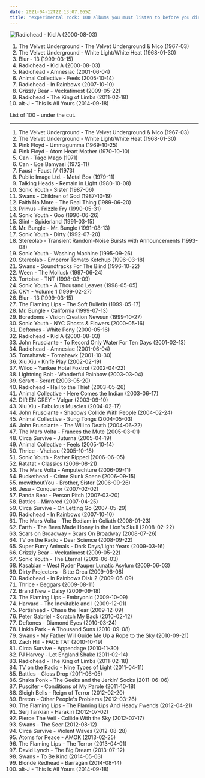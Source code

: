 ```yaml
---
date: 2021-04-12T22:13:07.065Z
title: "experimental rock: 100 albums you must listen to before you die"
---
```

![Radiohead - Kid A (2000-08-03)](http://coverartarchive.org/release/b13f061a-bd3c-3aaf-9a60-64a0c6f7aee5/2563832918-500.jpg "Radiohead - Kid A (2000-08-03)")
<ol class="albums">
<li data-cover="http://coverartarchive.org/release/e2820d3f-bf0f-440f-b327-0a9c32e280d8/11733996765-500.jpg" data-tags="60s, rock, classic rock" role="button">The Velvet Underground - The Velvet Underground & Nico (1967-03)</li>
<li data-cover="http://coverartarchive.org/release/cad3294a-3ea9-3e0e-a426-fe9862571e34/15465460977-500.jpg" data-tags="proto-punk, 60s, rock, noise rock" role="button">The Velvet Underground - White Light/White Heat (1968-01-30)</li>
<li data-cover="http://coverartarchive.org/release/16a2fa8b-480e-3d58-8c42-684b9bec1493/7940071006-500.jpg" data-tags="britpop" role="button">Blur - 13 (1999-03-15)</li>
<li data-cover="http://coverartarchive.org/release/b13f061a-bd3c-3aaf-9a60-64a0c6f7aee5/2563832918-500.jpg" data-tags="electronic, alternative, experimental" role="button">Radiohead - Kid A (2000-08-03)</li>
<li data-cover="http://coverartarchive.org/release/d3f9b159-8eeb-4820-a258-19cc1ebfc770/7629533443-500.jpg" data-tags="alternative, electronic, experimental" role="button">Radiohead - Amnesiac (2001-06-04)</li>
<li data-cover="http://coverartarchive.org/release/f5d8fc0b-f20d-3e74-85ae-b9e124bf8d25/20324224572-500.jpg" data-tags="experimental, indie" role="button">Animal Collective - Feels (2005-10-14)</li>
<li data-cover="http://coverartarchive.org/release/ea92a194-2d60-35c7-9d56-0e1dba20cd45/8141643246-500.jpg" data-tags="alternative, alternative rock" role="button">Radiohead - In Rainbows (2007-10-10)</li>
<li data-cover="http://coverartarchive.org/release/5d7797f1-7efc-350e-8d1f-71c5229502e0/2276646471-500.jpg" data-tags="indie rock" role="button">Grizzly Bear - Veckatimest (2009-05-22)</li>
<li data-cover="http://coverartarchive.org/release/5c545925-f48c-3d5b-b448-23a25f9ec048/5554295701-500.jpg" data-tags="electronic, experimental, alternative" role="button">Radiohead - The King of Limbs (2011-02-18)</li>
<li data-cover="http://coverartarchive.org/release/8f88b648-658c-4419-9d15-138c9d6d40c1/7480709015-500.jpg" data-tags="electronic, indie, 2010s" role="button">alt-J - This Is All Yours (2014-09-18)</li>
</ol>
List of 100 - under the cut.
<!-- more -->

_________________

<ol class="albums">
<li data-cover="http://coverartarchive.org/release/e2820d3f-bf0f-440f-b327-0a9c32e280d8/11733996765-500.jpg" data-tags="60s, rock, classic rock" role="button">
The Velvet Underground - The Velvet Underground & Nico (1967-03)
</li>
<li data-cover="http://coverartarchive.org/release/cad3294a-3ea9-3e0e-a426-fe9862571e34/15465460977-500.jpg" data-tags="proto-punk, 60s, rock, noise rock" role="button">
The Velvet Underground - White Light/White Heat (1968-01-30)
</li>
<li data-cover="http://coverartarchive.org/release/53e9678a-90dd-3c32-8d28-1584b612f95f/9839280602-500.jpg" data-tags="psychedelic rock, progressive rock" role="button">
Pink Floyd - Ummagumma (1969-10-25)
</li>
<li data-cover="http://coverartarchive.org/release/99bb4f7c-753f-34bf-bf10-71ce81a7db3e/14225359048-500.jpg" data-tags="progressive rock" role="button">
Pink Floyd - Atom Heart Mother (1970-10-10)
</li>
<li data-cover="http://coverartarchive.org/release/c2d5e8d7-11e7-44db-bcb6-6c255a750c22/15593016402-500.jpg" data-tags="krautrock" role="button">
Can - Tago Mago (1971)
</li>
<li data-cover="https://img.discogs.com/40seZoe7982TiFPmA7C__89JEZE=/fit-in/227x222/filters:strip_icc():format(jpeg):mode_rgb():quality(90)/discogs-images/R-2220546-1311101202.jpeg.jpg" data-tags="krautrock" role="button">
Can - Ege Bamyasi (1972-11)
</li>
<li data-cover="http://coverartarchive.org/release/8397e602-0d10-4f6e-a6c3-2db7cd97f7e8/10060657210-500.jpg" data-tags="krautrock" role="button">
Faust - Faust IV (1973)
</li>
<li data-cover="http://coverartarchive.org/release/199e9877-d3b6-4eb4-9ba7-60124b2c3f99/6366122426-500.jpg" data-tags="post-punk" role="button">
Public Image Ltd. - Metal Box (1979-11)
</li>
<li data-cover="https://via.placeholder.com/450" data-tags="new wave" role="button">
Talking Heads - Remain in Light (1980-10-08)
</li>
<li data-cover="https://via.placeholder.com/450" data-tags="alternative rock" role="button">
Sonic Youth - Sister (1987-06)
</li>
<li data-cover="http://coverartarchive.org/release/06bacf92-484b-3b01-aceb-2d3f255f0971/27317292861-500.jpg" data-tags="post-punk, industrial" role="button">
Swans - Children of God (1987-10-19)
</li>
<li data-cover="http://coverartarchive.org/release/bdc6f2fe-cc88-3bdc-93f9-4c69d1f94d64/9560736864-500.jpg" data-tags="alternative metal, alternative rock, rock" role="button">
Faith No More - The Real Thing (1989-06-20)
</li>
<li data-cover="https://img.discogs.com/YqqCs70buzegtoFW7myFLVnsQ8U=/fit-in/600x607/filters:strip_icc():format(jpeg):mode_rgb():quality(90)/discogs-images/R-3000806-1508266484-8892.jpeg.jpg" data-tags="funk metal" role="button">
Primus - Frizzle Fry (1990-05-31)
</li>
<li data-cover="http://coverartarchive.org/release/1123137a-295d-4c19-9dad-76ea01bc656a/28314714742-500.jpg" data-tags="90s" role="button">
Sonic Youth - Goo (1990-06-26)
</li>
<li data-cover="http://coverartarchive.org/release/a16b871f-3b71-3bb0-9a9d-798b513a4fc0/11175324617-500.jpg" data-tags="post-rock, math rock" role="button">
Slint - Spiderland (1991-03-15)
</li>
<li data-cover="https://img.discogs.com/HJT94iGkU8e2ZxaB2qa_BtPI39w=/fit-in/600x602/filters:strip_icc():format(jpeg):mode_rgb():quality(90)/discogs-images/R-893051-1170005593.jpeg.jpg" data-tags="experimental" role="button">
Mr. Bungle - Mr. Bungle (1991-08-13)
</li>
<li data-cover="http://coverartarchive.org/release/c8c59a0a-5464-4eac-8251-5cfa102de5ac/15872226838-500.jpg" data-tags="alternative, 90s, alternative rock" role="button">
Sonic Youth - Dirty (1992-07-20)
</li>
<li data-cover="https://img.discogs.com/ZnjYO2nVvUYeoMhGVzSn0PcUmWA=/fit-in/600x600/filters:strip_icc():format(jpeg):mode_rgb():quality(90)/discogs-images/R-69224-1539685002-6815.jpeg.jpg" data-tags="post-rock" role="button">
Stereolab - Transient Random-Noise Bursts with Announcements (1993-08)
</li>
<li data-cover="http://coverartarchive.org/release/67d93077-86df-3813-b002-101fa84ceb0e/9707018811-500.jpg" data-tags="alternative, alternative rock, rock, 90s" role="button">
Sonic Youth - Washing Machine (1995-09-26)
</li>
<li data-cover="https://img.discogs.com/4HkJGrtDwv0XVzjdnvH6ZADsIWc=/fit-in/600x537/filters:strip_icc():format(jpeg):mode_rgb():quality(90)/discogs-images/R-3327885-1325950798.jpeg.jpg" data-tags="electronic, experimental" role="button">
Stereolab - Emperor Tomato Ketchup (1996-03-18)
</li>
<li data-cover="http://coverartarchive.org/release/4e3e2b8a-adfb-3690-b0c3-03b78205049d/1958490670-500.jpg" data-tags="post-rock" role="button">
Swans - Soundtracks For The Blind (1996-10-22)
</li>
<li data-cover="http://coverartarchive.org/release/8e13940f-65ba-30f5-834d-f3692d21688a/22395044342-500.jpg" data-tags="nautical, alternative" role="button">
Ween - The Mollusk (1997-06-24)
</li>
<li data-cover="http://coverartarchive.org/release/db2b85d1-912d-3965-bd5e-7c9dc18e2af1/22029271309-500.jpg" data-tags="post-rock" role="button">
Tortoise - TNT (1998-03-09)
</li>
<li data-cover="https://img.discogs.com/qeSNS31G6vJ758RVSQm4W6ho6nI=/fit-in/439x380/filters:strip_icc():format(jpeg):mode_rgb():quality(90)/discogs-images/R-4879756-1378290331-3017.jpeg.jpg" data-tags="experimental, alternative" role="button">
Sonic Youth - A Thousand Leaves (1998-05-05)
</li>
<li data-cover="http://coverartarchive.org/release/70315537-2635-469c-bba6-267731b794ae/2968759370-500.jpg" data-tags="alternative metal" role="button">
CKY - Volume 1 (1999-02-27)
</li>
<li data-cover="http://coverartarchive.org/release/16a2fa8b-480e-3d58-8c42-684b9bec1493/7940071006-500.jpg" data-tags="britpop" role="button">
Blur - 13 (1999-03-15)
</li>
<li data-cover="http://coverartarchive.org/release/58e26176-9898-4a7e-837f-fcb221f1dfc1/21047497043-500.jpg" data-tags="indie, 90s, alternative, rock" role="button">
The Flaming Lips - The Soft Bulletin (1999-05-17)
</li>
<li data-cover="https://img.discogs.com/2IA5yrIj8GHvH5q6RKsJmqdUnkc=/fit-in/400x400/filters:strip_icc():format(jpeg):mode_rgb():quality(90)/discogs-images/R-3592559-1336582958-8440.jpeg.jpg" data-tags="experimental, avant-garde, mike patton" role="button">
Mr. Bungle - California (1999-07-13)
</li>
<li data-cover="http://coverartarchive.org/release/413e60c9-6de0-4a1c-a1fb-e37655bfc1d2/7022558425-500.jpg" data-tags="psychedelic" role="button">
Boredoms - Vision Creation Newsun (1999-10-27)
</li>
<li data-cover="http://coverartarchive.org/release/e874cafd-1266-4627-962b-3011feb70f0f/7678581820-500.jpg" data-tags="experimental, experimental rock, 00s" role="button">
Sonic Youth - NYC Ghosts & Flowers (2000-05-16)
</li>
<li data-cover="http://coverartarchive.org/release/c7e82aec-f36b-45ef-9eb6-0721825b210b/1295812381-500.jpg" data-tags="alternative metal, nu metal" role="button">
Deftones - White Pony (2000-05-16)
</li>
<li data-cover="http://coverartarchive.org/release/b13f061a-bd3c-3aaf-9a60-64a0c6f7aee5/2563832918-500.jpg" data-tags="electronic, alternative, experimental" role="button">
Radiohead - Kid A (2000-08-03)
</li>
<li data-cover="http://coverartarchive.org/release/d5f20f95-7347-4479-97e4-57046bc24d00/20385600250-500.jpg" data-tags="alternative, rock" role="button">
John Frusciante - To Record Only Water For Ten Days (2001-02-13)
</li>
<li data-cover="http://coverartarchive.org/release/d3f9b159-8eeb-4820-a258-19cc1ebfc770/7629533443-500.jpg" data-tags="alternative, electronic, experimental" role="button">
Radiohead - Amnesiac (2001-06-04)
</li>
<li data-cover="http://coverartarchive.org/release/f41aae5a-e03c-4a96-9744-5ab424eb8a9f/8126983412-500.jpg" data-tags="mike patton, experimental" role="button">
Tomahawk - Tomahawk (2001-10-30)
</li>
<li data-cover="https://img.discogs.com/_OtoSqYCltIa6c55GSK0SNGDCCM=/fit-in/595x600/filters:strip_icc():format(jpeg):mode_rgb():quality(90)/discogs-images/R-339496-1326052398.jpeg.jpg" data-tags="00s" role="button">
Xiu Xiu - Knife Play (2002-02-19)
</li>
<li data-cover="http://coverartarchive.org/release/667f92d8-2ea5-49fd-914b-54f955622ea9/3636036495-500.jpg" data-tags="indie, alt-country" role="button">
Wilco - Yankee Hotel Foxtrot (2002-04-22)
</li>
<li data-cover="http://coverartarchive.org/release/f626b8d5-67a6-4bc7-82cd-4a0c24c8ed5d/11799177283-500.jpg" data-tags="noise rock" role="button">
Lightning Bolt - Wonderful Rainbow (2003-03-04)
</li>
<li data-cover="http://coverartarchive.org/release/e5acb0c3-3a10-48b8-ade0-62d9db1a947b/15138234429-500.jpg" data-tags="experimental rock" role="button">
Serart - Serart (2003-05-20)
</li>
<li data-cover="http://coverartarchive.org/release/60f36c0c-cdcc-34e5-a055-bc3c1843140d/6496042557-500.jpg" data-tags="alternative rock, alternative" role="button">
Radiohead - Hail to the Thief (2003-05-26)
</li>
<li data-cover="http://coverartarchive.org/release/0afd8fd7-88b3-3711-ab11-82aa194efccc/26369390980-500.jpg" data-tags="experimental" role="button">
Animal Collective - Here Comes the Indian (2003-06-17)
</li>
<li data-cover="http://coverartarchive.org/release/0ddfef9a-16d2-3f43-94bf-5e5efdb13883/7454535329-500.jpg" data-tags="j-rock" role="button">
DIR EN GREY - Vulgar (2003-09-10)
</li>
<li data-cover="http://coverartarchive.org/release/40ea02cf-77ee-43e7-89c3-ab54f759c078/5619297237-500.jpg" data-tags="experimental" role="button">
Xiu Xiu - Fabulous Muscles (2004-02-17)
</li>
<li data-cover="http://coverartarchive.org/release/0c18d5dd-3e3d-459c-b647-80734819d072/20451673315-500.jpg" data-tags="alternative, experimental" role="button">
John Frusciante - Shadows Collide With People (2004-02-24)
</li>
<li data-cover="https://img.discogs.com/LxqTF7K3WEFBZ473ePXhsZJMETU=/fit-in/600x376/filters:strip_icc():format(jpeg):mode_rgb():quality(90)/discogs-images/R-4949202-1591655609-3083.jpeg.jpg" data-tags="experimental, freak folk" role="button">
Animal Collective - Sung Tongs (2004-05-03)
</li>
<li data-cover="https://img.discogs.com/z2S_5gHnOplgRW32RtYNqoGmf-g=/fit-in/250x250/filters:strip_icc():format(jpeg):mode_rgb():quality(90)/discogs-images/R-4188253-1358358245-1790.jpeg.jpg" data-tags="alternative" role="button">
John Frusciante - The Will to Death (2004-06-22)
</li>
<li data-cover="http://coverartarchive.org/release/95973de7-ddf0-3322-81ea-9f636175bd79/16361971618-500.jpg" data-tags="progressive rock" role="button">
The Mars Volta - Frances the Mute (2005-03-01)
</li>
<li data-cover="http://coverartarchive.org/release/a3dcaa6b-071e-3d43-b4c7-3e7d852a257e/8355151197-500.jpg" data-tags="alternative rock, experimental, indie" role="button">
Circa Survive - Juturna (2005-04-19)
</li>
<li data-cover="http://coverartarchive.org/release/f5d8fc0b-f20d-3e74-85ae-b9e124bf8d25/20324224572-500.jpg" data-tags="experimental, indie" role="button">
Animal Collective - Feels (2005-10-14)
</li>
<li data-cover="http://coverartarchive.org/release/8cc658aa-5ded-44e9-8a24-4e50fa0425ae/18280581390-500.jpg" data-tags="post-hardcore" role="button">
Thrice - Vheissu (2005-10-18)
</li>
<li data-cover="https://img.discogs.com/w7C3d8OHmFjsMS3t3Tvx8WQSFRo=/fit-in/400x391/filters:strip_icc():format(jpeg):mode_rgb():quality(90)/discogs-images/R-5119480-1385028132-2136.jpeg.jpg" data-tags="alternative rock" role="button">
Sonic Youth - Rather Ripped (2006-06-05)
</li>
<li data-cover="http://coverartarchive.org/release/2a44e673-1ebb-3215-a2be-86f7f1f1f8b2/10132312693-500.jpg" data-tags="electronic" role="button">
Ratatat - Classics (2006-08-21)
</li>
<li data-cover="https://via.placeholder.com/450" data-tags="progressive rock" role="button">
The Mars Volta - Amputechture (2006-09-11)
</li>
<li data-cover="http://coverartarchive.org/release/a65f1f2f-bee5-463a-ad31-34a031c5f007/14928727017-500.jpg" data-tags="guitar virtuoso, instrumental, experimental, avant-garde" role="button">
Buckethead - Crime Slunk Scene (2006-09-15)
</li>
<li data-cover="http://coverartarchive.org/release/5ce948fc-a995-4c62-8f00-3f5db5700341/4889935052-500.jpg" data-tags="indie rock" role="button">
mewithoutYou - Brother, Sister (2006-09-26)
</li>
<li data-cover="http://coverartarchive.org/release/3a99332d-e326-46d6-acdc-f9935bdb9efb/26240956893-500.jpg" data-tags="post-rock, shoegaze, drone, experimental" role="button">
Jesu - Conqueror (2007-02-02)
</li>
<li data-cover="http://coverartarchive.org/release/d40165ac-a2c9-4ab7-9844-b643106a5a9b/13817952025-500.jpg" data-tags="experimental, indie" role="button">
Panda Bear - Person Pitch (2007-03-20)
</li>
<li data-cover="http://coverartarchive.org/release/bd32dcd0-5a09-4725-97ed-5918f55ee356/11318478591-500.jpg" data-tags="math rock" role="button">
Battles - Mirrored (2007-04-25)
</li>
<li data-cover="http://coverartarchive.org/release/e12d6912-2309-4fbc-8d98-9a67c2cca307/8355143858-500.jpg" data-tags="indie, emo, experimental" role="button">
Circa Survive - On Letting Go (2007-05-29)
</li>
<li data-cover="http://coverartarchive.org/release/ea92a194-2d60-35c7-9d56-0e1dba20cd45/8141643246-500.jpg" data-tags="alternative, alternative rock" role="button">
Radiohead - In Rainbows (2007-10-10)
</li>
<li data-cover="https://via.placeholder.com/450" data-tags="progressive rock" role="button">
The Mars Volta - The Bedlam in Goliath (2008-01-23)
</li>
<li data-cover="http://coverartarchive.org/release/af17e2e2-6b02-44b8-a848-67c7f66f6803/17517986245-500.jpg" data-tags="drone, instrumental, post-rock" role="button">
Earth - The Bees Made Honey in the Lion's Skull (2008-02-22)
</li>
<li data-cover="https://img.discogs.com/co3Y0nu1tb67RuYNHWMcIgeVPFM=/fit-in/594x600/filters:strip_icc():format(jpeg):mode_rgb():quality(90)/discogs-images/R-1568130-1244035550.jpeg.jpg" data-tags="alternative rock, alternative metal, rock" role="button">
Scars on Broadway - Scars On Broadway (2008-07-26)
</li>
<li data-cover="http://coverartarchive.org/release/746067ad-88f0-4426-b5a5-7313b186488c/22393792907-500.jpg" data-tags="indie, indie rock, alternative, experimental" role="button">
TV on the Radio - Dear Science (2008-09-22)
</li>
<li data-cover="https://img.discogs.com/cdME9ogwCFjzneZRa6xwKUCJ13s=/fit-in/600x525/filters:strip_icc():format(jpeg):mode_rgb():quality(90)/discogs-images/R-3843600-1346600405-8970.jpeg.jpg" data-tags="british, uk, experimental rock, britannique" role="button">
Super Furry Animals - Dark Days/Light Years (2009-03-16)
</li>
<li data-cover="http://coverartarchive.org/release/5d7797f1-7efc-350e-8d1f-71c5229502e0/2276646471-500.jpg" data-tags="indie rock" role="button">
Grizzly Bear - Veckatimest (2009-05-22)
</li>
<li data-cover="https://img.discogs.com/Qs-XsCyFcAq1-r3ykSEGmihWB3k=/fit-in/400x403/filters:strip_icc():format(jpeg):mode_rgb():quality(90)/discogs-images/R-2586371-1291821882.jpeg.jpg" data-tags="alternative rock, noise rock, post-punk" role="button">
Sonic Youth - The Eternal (2009-06-03)
</li>
<li data-cover="http://coverartarchive.org/release/9abf8864-0a0e-4b3b-b560-e950aa8ec9d9/12242454111-500.jpg" data-tags="indie, alternative rock, indie rock, british" role="button">
Kasabian - West Ryder Pauper Lunatic Asylum (2009-06-03)
</li>
<li data-cover="http://coverartarchive.org/release/5a5b5fe2-0898-3026-afb7-378fb8373752/8131494180-500.jpg" data-tags="experimental, indie rock, freak folk" role="button">
Dirty Projectors - Bitte Orca (2009-06-08)
</li>
<li data-cover="http://coverartarchive.org/release/2f742e01-1a66-4592-bf8f-269e2b34f356/4485185997-500.jpg" data-tags="alternative rock" role="button">
Radiohead - In Rainbows Disk 2 (2009-06-09)
</li>
<li data-cover="http://coverartarchive.org/release/53e71236-6849-3089-a38b-4b84072fe38b/26299801216-500.jpg" data-tags="post-hardcore, rock, experimental rock" role="button">
Thrice - Beggars (2009-08-11)
</li>
<li data-cover="http://coverartarchive.org/release/aa69a080-f4bd-44cd-bc3d-513880be9ea5/9465797397-500.jpg" data-tags="alternative rock" role="button">
Brand New - Daisy (2009-09-18)
</li>
<li data-cover="https://img.discogs.com/mXU3qnTtVCSDOHUgRIyj8XjI4mE=/fit-in/592x600/filters:strip_icc():format(jpeg):mode_rgb():quality(90)/discogs-images/R-5395634-1392309898-3190.jpeg.jpg" data-tags="psychedelic" role="button">
The Flaming Lips - Embryonic (2009-10-09)
</li>
<li data-cover="https://via.placeholder.com/450" data-tags="experimental rock" role="button">
Harvard - The Inevitable and I (2009-12-01)
</li>
<li data-cover="http://coverartarchive.org/release/d45da67a-e3c5-3c6d-985e-03d421cfd624/17589986362-500.jpg" data-tags="british" role="button">
Portishead - Chase the Tear (2009-12-09)
</li>
<li data-cover="https://img.discogs.com/-8aBOmFQ8fB3TokkT7RCF20_3uk=/fit-in/471x468/filters:strip_icc():format(jpeg):mode_rgb():quality(90)/discogs-images/R-7332044-1439106554-9938.jpeg.jpg" data-tags="singer-songwriter, rock" role="button">
Peter Gabriel - Scratch My Back (2010-02-12)
</li>
<li data-cover="http://coverartarchive.org/release/9ca0e1a5-ab61-40e2-99c8-bab84f4ed5de/7767150878-500.jpg" data-tags="alternative metal" role="button">
Deftones - Diamond Eyes (2010-03-24)
</li>
<li data-cover="https://img.discogs.com/E1rJV7-RN_OBhBtQnvJOdGKZbto=/fit-in/600x517/filters:strip_icc():format(jpeg):mode_rgb():quality(90)/discogs-images/R-8316881-1464046210-4791.jpeg.jpg" data-tags="alternative rock, electronic, rock" role="button">
Linkin Park - A Thousand Suns (2010-09-08)
</li>
<li data-cover="http://coverartarchive.org/release/b3468ed3-ebae-475b-932e-5578336ce72b/1944402956-500.jpg" data-tags="post-rock, experimental" role="button">
Swans - My Father Will Guide Me Up a Rope to the Sky (2010-09-21)
</li>
<li data-cover="http://coverartarchive.org/release/2a9000af-1768-4ec2-aa01-b44cacb0e887/11441414525-500.jpg" data-tags="noise, math rock, experimental, experimental rock, neo-psychedelia" role="button">
Zach Hill - FACE TAT (2010-10-19)
</li>
<li data-cover="https://img.discogs.com/29SA_cI3a65ib5BIFv60NOKQCB8=/fit-in/600x530/filters:strip_icc():format(jpeg):mode_rgb():quality(90)/discogs-images/R-2831383-1554061581-8073.jpeg.jpg" data-tags="indie, experimental, post-rock, progressive rock, experimental rock" role="button">
Circa Survive - Appendage (2010-11-30)
</li>
<li data-cover="https://img.discogs.com/tHBCQfIg9Ryllp1qJJzjB6GZNJw=/fit-in/600x592/filters:strip_icc():format(jpeg):mode_rgb():quality(90)/discogs-images/R-10072260-1491127058-4121.jpeg.jpg" data-tags="alternative, political" role="button">
PJ Harvey - Let England Shake (2011-02-14)
</li>
<li data-cover="http://coverartarchive.org/release/5c545925-f48c-3d5b-b448-23a25f9ec048/5554295701-500.jpg" data-tags="electronic, experimental, alternative" role="button">
Radiohead - The King of Limbs (2011-02-18)
</li>
<li data-cover="https://via.placeholder.com/450" data-tags="indie, indie rock, alternative" role="button">
TV on the Radio - Nine Types of Light (2011-04-11)
</li>
<li data-cover="http://coverartarchive.org/release/c0a2429b-26e5-352f-8561-d7ee9e606e6c/4922570721-500.jpg" data-tags="math rock" role="button">
Battles - Gloss Drop (2011-06-05)
</li>
<li data-cover="http://coverartarchive.org/release/842bf6e0-f562-4c2a-b240-a97c17820c1b/10745033351-500.jpg" data-tags="experimental rock, 4-5" role="button">
Shaka Ponk - The Geeks and the Jerkin' Socks (2011-06-06)
</li>
<li data-cover="http://coverartarchive.org/release/e3d38348-6cec-47da-92ad-49969812116b/28429823396-500.jpg" data-tags="alternative rock, experimental" role="button">
Puscifer - Conditions of My Parole (2011-10-18)
</li>
<li data-cover="http://coverartarchive.org/release/afc47229-be68-49be-9306-6563a2acbad8/3180799317-500.jpg" data-tags="noise pop, indie rock" role="button">
Sleigh Bells - Reign of Terror (2012-02-20)
</li>
<li data-cover="https://img.discogs.com/CKYwnnaX5Vz0CMfc4RXqxVPc0xY=/fit-in/596x600/filters:strip_icc():format(jpeg):mode_rgb():quality(90)/discogs-images/R-3431855-1524164703-2890.jpeg.jpg" data-tags="experimental, experimental rock, indietronica, electro-rock, electronic rock, fatcat records, 010s, my gang 12" role="button">
Breton - Other People's Problems (2012-03-26)
</li>
<li data-cover="http://coverartarchive.org/release/649641fb-a220-4ca6-ac26-a41e94bf1ed5/1067679953-500.jpg" data-tags="noise, noise rock, experimental rock, psychedelic, noise pop, acid, art rock, psychedelic rock, collaboration, drugs, neo-psychedelia, bella union, warner bros records, warner bros, record store day 2012" role="button">
The Flaming Lips - The Flaming Lips And Heady Fwends (2012-04-21)
</li>
<li data-cover="http://coverartarchive.org/release/1d7d74f6-0053-4d5f-a48e-183ba418269f/1509338950-500.jpg" data-tags="alternative rock" role="button">
Serj Tankian - Harakiri (2012-07-02)
</li>
<li data-cover="http://coverartarchive.org/release/7888bbb8-204b-4701-9f15-ade723cd94ee/7163718243-500.jpg" data-tags="post-hardcore" role="button">
Pierce The Veil - Collide With the Sky (2012-07-17)
</li>
<li data-cover="http://coverartarchive.org/release/f4a636f1-4732-4bc0-8559-66b8b3bc345f/1940789966-500.jpg" data-tags="post-rock, experimental" role="button">
Swans - The Seer (2012-08-12)
</li>
<li data-cover="https://img.discogs.com/kW8zRdivEsPUFc1V0RfFoYPOtXk=/fit-in/400x400/filters:strip_icc():format(jpeg):mode_rgb():quality(90)/discogs-images/R-4459358-1365448675-9839.jpeg.jpg" data-tags="alternative rock, atmospheric" role="button">
Circa Survive - Violent Waves (2012-08-28)
</li>
<li data-cover="https://img.discogs.com/LDZ4xPzGgrzq0VCslP4dBxvdrqE=/fit-in/598x598/filters:strip_icc():format(jpeg):mode_rgb():quality(90)/discogs-images/R-4298618-1361919180-9465.jpeg.jpg" data-tags="electronic" role="button">
Atoms for Peace - AMOK (2013-02-25)
</li>
<li data-cover="https://img.discogs.com/S26wNV1io5Yx19HkUbg1YwRa9ug=/fit-in/600x600/filters:strip_icc():format(jpeg):mode_rgb():quality(90)/discogs-images/R-6999033-1431357387-8924.jpeg.jpg" data-tags="experimental, neo-psychedelia" role="button">
The Flaming Lips - The Terror (2013-04-01)
</li>
<li data-cover="http://coverartarchive.org/release/bf7683c3-7772-4388-8e12-3b367b59a505/18544740654-500.jpg" data-tags="experimental" role="button">
David Lynch - The Big Dream (2013-07-12)
</li>
<li data-cover="http://coverartarchive.org/release/01430596-3eaa-4d2f-8198-8e15aac948bd/7269530596-500.jpg" data-tags="post-rock" role="button">
Swans - To Be Kind (2014-05-03)
</li>
<li data-cover="https://img.discogs.com/gRK9qXxMhL4A8iR9BH6UhZ0qAds=/fit-in/494x500/filters:strip_icc():format(jpeg):mode_rgb():quality(90)/discogs-images/R-5951182-1447146079-7615.jpeg.jpg" data-tags="2014 releases, 2014: albums" role="button">
Blonde Redhead - Barragán (2014-08-14)
</li>
<li data-cover="http://coverartarchive.org/release/8f88b648-658c-4419-9d15-138c9d6d40c1/7480709015-500.jpg" data-tags="electronic, indie, 2010s" role="button">
alt-J - This Is All Yours (2014-09-18)
</li>
</ol>